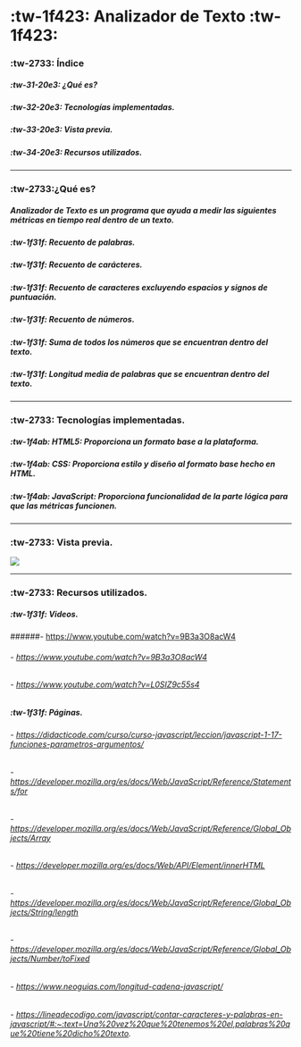 # :tw-1f423: Analizador de Texto :tw-1f423:

### :tw-2733: Índice 
##### :tw-31-20e3: ¿Qué es?
##### :tw-32-20e3: Tecnologías implementadas.
##### :tw-33-20e3: Vista previa.
##### :tw-34-20e3: Recursos utilizados.

------------
### :tw-2733:¿Qué es?
##### Analizador de Texto es un programa que ayuda a medir las siguientes métricas en tiempo real dentro de un texto.
##### :tw-1f31f: Recuento de palabras.
##### :tw-1f31f: Recuento de carácteres.
##### :tw-1f31f: Recuento de caracteres excluyendo espacios y signos de puntuación.
##### :tw-1f31f: Recuento de números.
##### :tw-1f31f: Suma de todos los números que se encuentran dentro del texto.
##### :tw-1f31f: Longitud media de palabras que se encuentran dentro del texto.
------------
### :tw-2733: Tecnologías implementadas.
##### :tw-1f4ab: HTML5: Proporciona un formato base a la plataforma.
##### :tw-1f4ab: CSS: Proporciona estilo y diseño al formato base hecho en HTML.
##### :tw-1f4ab: JavaScript: Proporciona funcionalidad de la parte lógica para que las métricas funcionen.

------------
### :tw-2733: Vista previa.
![](https://drive.google.com/file/d/1n6UJMypp_L2kKy6vzDRS7SrTs4K5Kf9z/view?usp=drive_link)

------------
### :tw-2733: Recursos utilizados.
##### :tw-1f31f: Videos.
######- https://www.youtube.com/watch?v=9B3a3O8acW4
###### - https://www.youtube.com/watch?v=9B3a3O8acW4
###### - https://www.youtube.com/watch?v=L0SIZ9c55s4
##### :tw-1f31f: Páginas.
###### - https://didacticode.com/curso/curso-javascript/leccion/javascript-1-17-funciones-parametros-argumentos/
###### - https://developer.mozilla.org/es/docs/Web/JavaScript/Reference/Statements/for
###### - https://developer.mozilla.org/es/docs/Web/JavaScript/Reference/Global_Objects/Array
###### - https://developer.mozilla.org/es/docs/Web/API/Element/innerHTML
###### - https://developer.mozilla.org/es/docs/Web/JavaScript/Reference/Global_Objects/String/length
###### - https://developer.mozilla.org/es/docs/Web/JavaScript/Reference/Global_Objects/Number/toFixed
###### - https://www.neoguias.com/longitud-cadena-javascript/
###### - https://lineadecodigo.com/javascript/contar-caracteres-y-palabras-en-javascript/#:~:text=Una%20vez%20que%20tenemos%20el,palabras%20que%20tiene%20dicho%20texto.






